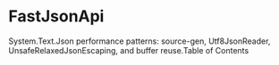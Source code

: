 # FastJsonApi
System.Text.Json performance patterns: source-gen, Utf8JsonReader, UnsafeRelaxedJsonEscaping, and buffer reuse.Table of Contents
